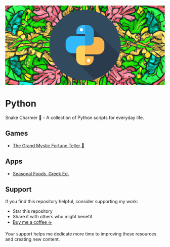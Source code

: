 ![](https://github.com/AnastasiosPapalias/Python/blob/main/pythonbannergit.png)

# Python

Snake Charmer 🐍 - A collection of Python scripts for everyday life.

## Games
 - [The Grand Mystic Fortune Teller 🔮](https://github.com/AnastasiosPapalias/Python/blob/main/fortuneteller.py)

## Apps
 - [Seasonal Foods, Greek Ed.](https://github.com/AnastasiosPapalias/Python/blob/main/epohika.py)

## Support

If you find this repository helpful, consider supporting my work:

- Star this repository
- Share it with others who might benefit
- [Buy me a coffee ☕](https://buymeacoffee.com/tasospapalias)

Your support helps me dedicate more time to improving these resources and creating new content.

